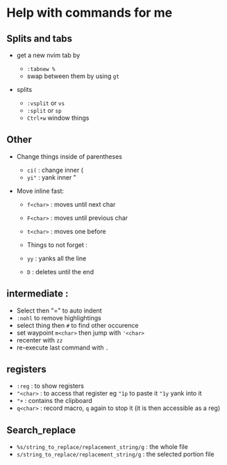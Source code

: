 # Help with commands for me

## Splits and tabs

* get a new nvim tab by
    * `:tabnew %`
    * swap between them by using `gt`

* splits 
    * `:vsplit` or `vs`
    * `:split`  or `sp` 
    * `Ctrl+w` window things

## Other
* Change things inside of parentheses
    * `ci(` : change inner (
    * `yi"` : yank inner "

* Move inline fast:
    * `f<char>` : moves until next char
    * `F<char>` : moves until previous char
    * `t<char>` : moves one before

    * Things to not forget :
    * `yy` : yanks all the line
    * `D`  : deletes until the end

## intermediate : 
*   Select then "=" to auto indent
*   `:nohl` to remove highlightings
*   select thing then `#` to find other occurence
*   set waypoint `m<char>` then jump with `'<char>`
*   recenter with `zz`
*   re-execute last command with `.`

## registers
*   `:reg` :  to show registers
*   `"<char>` :  to access that register eg `"1p` to paste it `"1y` yank into it
*   `"+` : contains the clipboard
*   `q<char>` :  record macro, `q` again to stop it (it is then accessible as a reg)

## Search_replace
* `%s/string_to_replace/replacement_string/g` : the whole file
* `s/string_to_replace/replacement_string/g`  : the selected portion file


